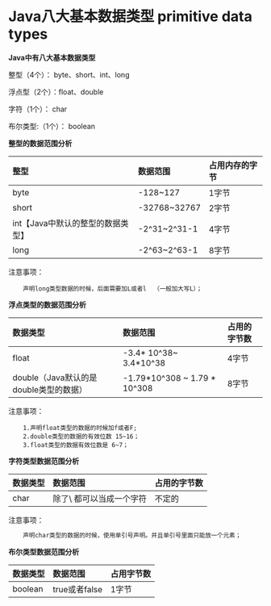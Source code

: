 # Java八大基本数据类型 primitive data types

**Java中有八大基本数据类型**

整型（4个）： byte、short、int、long

浮点型（2个）：float、double

字符（1个）： char

布尔类型:（1个）： boolean

**整型的数据范围分析**

| 整型                              | 数据范围     | 占用内存的字节 |
| :-------------------------------- | :----------- | :------------- |
| byte                              | -128~127     | 1字节          |
| short                             | -32768~32767 | 2字节          |
| int【Java中默认的整型的数据类型】 | -2^31~2^31-1 | 4字节          |
| long                              | -2^63~2^63-1 | 8字节          |


注意事项：

        声明long类型数据的时候，后面需要加L或者l  （一般加大写L）；

**浮点类型的数据范围分析**

|数据类型	|数据范围	|占用的字节数|
| :-------------------------------- | :----------- | :------------- |
|float	|-3.4* 10^38~ 3.4*10^38	|4字节|
|double（Java默认的是double类型的数据）	|-1.79*10^308 ~ 1.79 * 10^308|	8字节|

注意事项：

        1.声明float类型的数据的时候加f或者F;
        2.double类型的数据的有效位数 15~16；
        3.float类型的数据有效位数是 6~7；

**字符类型数据范围分析**

|数据类型	|数据范围	|占用的字节数|
| :-------------------------------- | :----------- | :------------- |
|char	|除了\ 都可以当成一个字符	|不定的|

注意事项：

```java
    声明char类型的数据的时候，使用单引号声明。并且单引号里面只能放一个元素；
```

**布尔类型数据范围分析**

|数据类型	|数据范围	|占用字节数|
| :-------------------------------- | :----------- | :------------- |
|boolean	|true或者false	|1字节|

